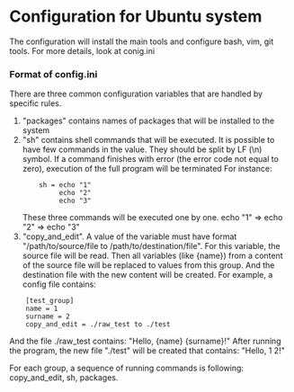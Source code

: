 # Configuration for Ubuntu system
The configuration will install the main tools and configure bash, vim, git tools.
For more details, look at conig.ini


### Format of config.ini

There are three common configuration variables that are handled by specific rules.
1. "packages" contains names of packages that will be installed to the system
2. "sh" contains shell commands that will be executed. It is possible to have few commands in the value. They should be split by LF (\n) symbol.
    If a command finishes with error (the error code not equal to zero), execution of the full program will be terminated
    For instance:
    ```
        sh = echo "1"
             echo "2"
             echo "3"
    ```
    These three commands will be executed one by one. echo "1" => echo "2" => echo "3"
3. "copy_and_edit". A value of the variable must have format "/path/to/source/file to /path/to/destination/file".
For this variable, the source file will be read. Then all variables (like {name}) from a content of the source file will be replaced to values from this group.
And the destination file with the new content will be created.
For example, a config file contains:
```
    [test_group]
    name = 1
    surname = 2
    copy_and_edit = ./raw_test to ./test
```
And the file ./raw_test contains: "Hello, {name} {surname}!"
After running the program, the new file "./test" will be created that contains: "Hello, 1 2!"


For each group, a sequence of running commands is following: copy_and_edit, sh, packages.

